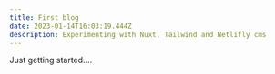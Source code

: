 ```yaml
---
title: First blog
date: 2023-01-14T16:03:19.444Z
description: E﻿xperimenting with Nuxt, Tailwind and Netlifly cms
---
```

J﻿ust getting started....